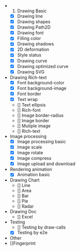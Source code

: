 
- 1. Drawing Basic
  - [x] Drawing line
  - [x] Drawing shapes
  - [x] Drawing Path2D
  - [x] Drawing font
  - [x] Filling color
  - [x] Drawing shadows
  - [x] 2D deformation
  - [x] Style status
  - [x] Drawing curve
  - [x] Drawing optimized curve 
  - [x] Drawing SVG
- Drawing Rich-text 
  - [x] Font background-color
  - [x] Font background-image
  - [x] Font border
  - [x] Text wrap
  - [] Text ellipsis
  - [] Rich-font
  - [] Image border-radius
  - [] Image border
  - [] Mutiple image
  - [] Rich-text
- Image processing
  - [x] Image processing basic
  - [x] Image scale
  - [x] Image rotate
  - [x] Image compress
  - [x] Image upload and download
- Rendering animation
  - [x] Animation basic
- Drawing Chart
  - [] Line
  - [] Area
  - [] Bar
  - [] Pie
  - [] Radar
- Drawing Doc
  - [] Excel
- Testing
  - [] Testing by draw-calls
  - [x] Testing by e2e
- Other
 - []Fingerprint

  
